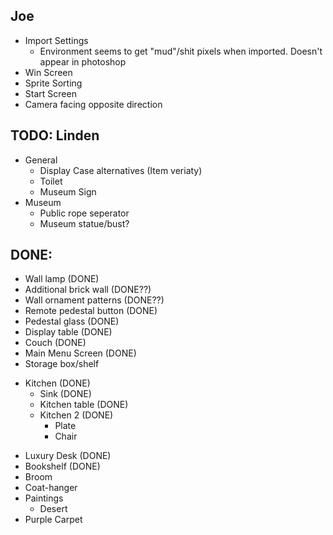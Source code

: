## Joe
- Import Settings
	* Environment seems to get "mud"/shit pixels when imported. Doesn't appear in photoshop
- Win Screen
- Sprite Sorting
- Start Screen
- Camera facing opposite direction

## TODO: Linden
- General
	* Display Case alternatives (Item veriaty)
	* Toilet
	* Museum Sign
- Museum
	* Public rope seperator
	* Museum statue/bust?

## DONE:
* Wall lamp (DONE)
* Additional brick wall (DONE??)
* Wall ornament patterns (DONE??)
* Remote pedestal button (DONE)
* Pedestal glass (DONE)
* Display table (DONE)
* Couch (DONE)
* Main Menu Screen (DONE)
* Storage box/shelf
- Kitchen (DONE)
	* Sink (DONE)
	* Kitchen table (DONE)
	* Kitchen 2 (DONE)
		- Plate
		- Chair
* Luxury Desk (DONE)
* Bookshelf (DONE)
* Broom
* Coat-hanger
* Paintings
	- Desert
* Purple Carpet